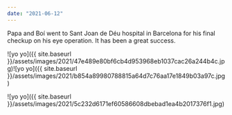 ```yaml
---
date: "2021-06-12"
---
```


Papa and Boí went to Sant Joan de Déu hospital in Barcelona for his final checkup on his eye operation. It has been a great success.

![yo yo]({{ site.baseurl }}/assets/images/2021/47e489e80bf6cb4d953968eb1037cac26a244b4c.jpg)![yo yo]({{ site.baseurl }}/assets/images/2021/b854a89980788815a64d7c76aa17e1849b03a97c.jpg)

![yo yo]({{ site.baseurl }}/assets/images/2021/5c232d6171ef60586608dbebad1ea4b2017376f1.jpg)
